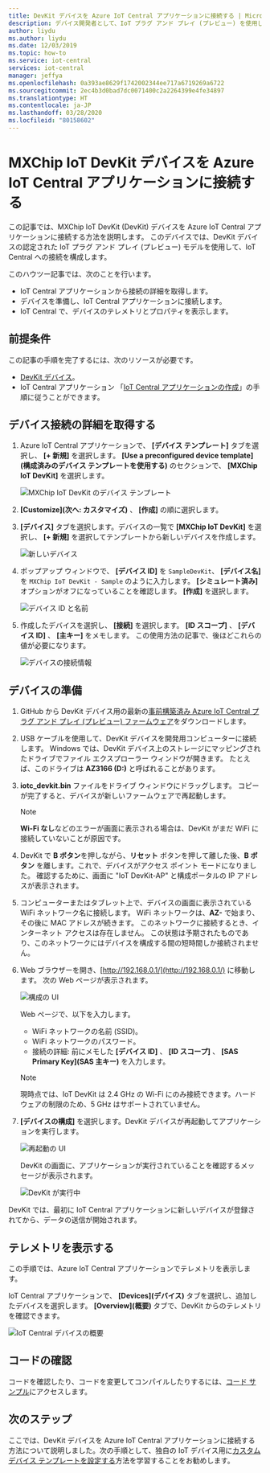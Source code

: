```yaml
---
title: DevKit デバイスを Azure IoT Central アプリケーションに接続する | Microsoft Docs
description: デバイス開発者として、IoT プラグ アンド プレイ (プレビュー) を使用して MXChip IoT DevKit デバイスを Azure IoT Central アプリケーションに接続する方法について学習します。
author: liydu
ms.author: liydu
ms.date: 12/03/2019
ms.topic: how-to
ms.service: iot-central
services: iot-central
manager: jeffya
ms.openlocfilehash: 0a393ae8629f1742002344ee717a6719269a6722
ms.sourcegitcommit: 2ec4b3d0bad7dc0071400c2a2264399e4fe34897
ms.translationtype: HT
ms.contentlocale: ja-JP
ms.lasthandoff: 03/28/2020
ms.locfileid: "80158602"
---
```

# <a name="connect-an-mxchip-iot-devkit-device-to-your-azure-iot-central-application"></a>MXChip IoT DevKit デバイスを Azure IoT Central アプリケーションに接続する

この記事では、MXChip IoT DevKit (DevKit) デバイスを Azure IoT Central アプリケーションに接続する方法を説明します。 このデバイスでは、DevKit デバイスの認定された IoT プラグ アンド プレイ (プレビュー) モデルを使用して、IoT Central への接続を構成します。

このハウツー記事では、次のことを行います。

- IoT Central アプリケーションから接続の詳細を取得します。
- デバイスを準備し、IoT Central アプリケーションに接続します。
- IoT Central で、デバイスのテレメトリとプロパティを表示します。

## <a name="prerequisites"></a>前提条件

この記事の手順を完了するには、次のリソースが必要です。

- [DevKit デバイス](https://aka.ms/iot-devkit-purchase)。
- IoT Central アプリケーション 「[IoT Central アプリケーションの作成](./quick-deploy-iot-central.md)」の手順に従うことができます。

## <a name="get-device-connection-details"></a>デバイス接続の詳細を取得する

1. Azure IoT Central アプリケーションで、 **[デバイス テンプレート]** タブを選択し、 **[+ 新規]** を選択します。 **[Use a preconfigured device template]\(構成済みのデバイス テンプレートを使用する\)** のセクションで、 **[MXChip IoT DevKit]** を選択します。

    ![MXChip IoT DevKit のデバイス テンプレート](media/howto-connect-devkit/device-template.png)

1. **[Customize]\(次へ: カスタマイズ\)** 、 **[作成]** の順に選択します。

1. **[デバイス]** タブを選択します。デバイスの一覧で **[MXChip IoT DevKit]** を選択し、 **[+ 新規]** を選択してテンプレートから新しいデバイスを作成します。

    ![新しいデバイス](media/howto-connect-devkit/new-device.png)

1. ポップアップ ウィンドウで、 **[デバイス ID]** を `SampleDevKit`、 **[デバイス名]** を `MXChip IoT DevKit - Sample` のように入力します。 **[シミュレート済み]** オプションがオフになっていることを確認します。 **[作成]** を選択します。

    ![デバイス ID と名前](media/howto-connect-devkit/device-id-name.png)

1. 作成したデバイスを選択し、 **[接続]** を選択します。 **[ID スコープ]** 、 **[デバイス ID]** 、 **[主キー]** をメモします。 この使用方法の記事で、後ほどこれらの値が必要になります。

    ![デバイスの接続情報](media/howto-connect-devkit/device-connection-info.png)

## <a name="prepare-the-device"></a>デバイスの準備

1. GitHub から DevKit デバイス用の最新の[事前構築済み Azure IoT Central プラグ アンド プレイ (プレビュー) ファームウェア](https://github.com/Azure-Samples/mxchip-iot-devkit-pnp/raw/master/bin/iotc_devkit.bin)をダウンロードします。

1. USB ケーブルを使用して、DevKit デバイスを開発用コンピューターに接続します。 Windows では、DevKit デバイス上のストレージにマッピングされたドライブでファイル エクスプローラー ウィンドウが開きます。 たとえば、このドライブは **AZ3166 (D:)** と呼ばれることがあります。

1. **iotc_devkit.bin** ファイルをドライブ ウィンドウにドラッグします。 コピーが完了すると、デバイスが新しいファームウェアで再起動します。

    > [!NOTE]
    > **Wi-Fi なし**などのエラーが画面に表示される場合は、DevKit がまだ WiFi に接続していないことが原因です。

1. DevKit で **B ボタン**を押しながら、**リセット** ボタンを押して離した後、**B ボタン** を離します。これで、デバイスがアクセス ポイント モードになりました。 確認するために、画面に "IoT DevKit-AP" と構成ポータルの IP アドレスが表示されます。

1. コンピューターまたはタブレット上で、デバイスの画面に表示されている WiFi ネットワーク名に接続します。 WiFi ネットワークは、**AZ-** で始まり、その後に MAC アドレスが続きます。 このネットワークに接続するとき、インターネット アクセスは存在しません。 この状態は予期されたものであり、このネットワークにはデバイスを構成する間の短時間しか接続されません。

1. Web ブラウザーを開き、[http://192.168.0.1/](http://192.168.0.1/) に移動します。 次の Web ページが表示されます。

    ![構成の UI](media/howto-connect-devkit/config-ui.png)

    Web ページで、以下を入力します。

    - WiFi ネットワークの名前 (SSID)。
    - WiFi ネットワークのパスワード。
    - 接続の詳細: 前にメモした **[デバイス ID]** 、 **[ID スコープ]** 、 **[SAS Primary Key]\(SAS 主キー\)** を入力します。

    > [!NOTE]
    > 現時点では、IoT DevKit は 2.4 GHz の Wi-Fi にのみ接続できます。ハードウェアの制限のため、5 GHz はサポートされていません。

1. **[デバイスの構成]** を選択します。DevKit デバイスが再起動してアプリケーションを実行します。

    ![再起動の UI](media/howto-connect-devkit/reboot-ui.png)

    DevKit の画面に、アプリケーションが実行されていることを確認するメッセージが表示されます。

    ![DevKit が実行中](media/howto-connect-devkit/devkit-running.png)

DevKit では、最初に IoT Central アプリケーションに新しいデバイスが登録されてから、データの送信が開始されます。

## <a name="view-the-telemetry"></a>テレメトリを表示する

この手順では、Azure IoT Central アプリケーションでテレメトリを表示します。

IoT Central アプリケーションで、 **[Devices]\(デバイス\)** タブを選択し、追加したデバイスを選択します。 **[Overview]\(概要\)** タブで、DevKit からのテレメトリを確認できます。

![IoT Central デバイスの概要](media/howto-connect-devkit/mxchip-overview-page.png)

## <a name="review-the-code"></a>コードの確認

コードを確認したり、コードを変更してコンパイルしたりするには、[コード サンプル](https://docs.microsoft.com/samples/azure-samples/mxchip-iot-devkit-pnp/sample/)にアクセスします。

## <a name="next-steps"></a>次のステップ

ここでは、DevKit デバイスを Azure IoT Central アプリケーションに接続する方法について説明しました。次の手順として、独自の IoT デバイス用に[カスタム デバイス テンプレートを設定する](./howto-set-up-template.md)方法を学習することをお勧めします。
